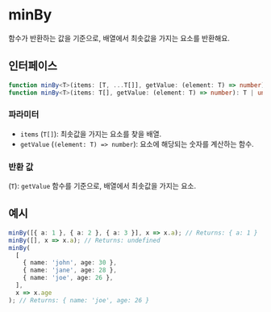 # minBy

함수가 반환하는 값을 기준으로, 배열에서 최솟값을 가지는 요소를 반환해요.

## 인터페이스

```typescript
function minBy<T>(items: [T, ...T[]], getValue: (element: T) => number): T;
function minBy<T>(items: T[], getValue: (element: T) => number): T | undefined;
```

### 파라미터

- `items` (`T[]`): 최솟값을 가지는 요소를 찾을 배열.
- `getValue` (`(element: T) => number`): 요소에 해당되는 숫자를 계산하는 함수.

### 반환 값

(`T`): `getValue` 함수를 기준으로, 배열에서 최솟값을 가지는 요소.

## 예시

```typescript
minBy([{ a: 1 }, { a: 2 }, { a: 3 }], x => x.a); // Returns: { a: 1 }
minBy([], x => x.a); // Returns: undefined
minBy(
  [
    { name: 'john', age: 30 },
    { name: 'jane', age: 28 },
    { name: 'joe', age: 26 },
  ],
  x => x.age
); // Returns: { name: 'joe', age: 26 }
```
